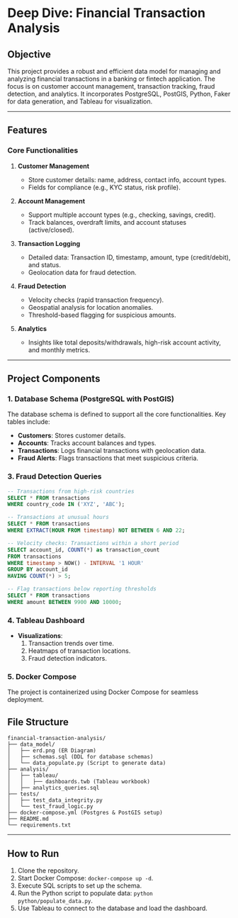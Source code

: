 # Deep Dive: Financial Transaction Analysis

## Objective
This project provides a robust and efficient data model for managing and analyzing financial transactions in a banking or fintech application. The focus is on customer account management, transaction tracking, fraud detection, and analytics. It incorporates PostgreSQL, PostGIS, Python, Faker for data generation, and Tableau for visualization.

---

## Features
### Core Functionalities
1. **Customer Management**
   - Store customer details: name, address, contact info, account types.
   - Fields for compliance (e.g., KYC status, risk profile).

2. **Account Management**
   - Support multiple account types (e.g., checking, savings, credit).
   - Track balances, overdraft limits, and account statuses (active/closed).

3. **Transaction Logging**
   - Detailed data: Transaction ID, timestamp, amount, type (credit/debit), and status.
   - Geolocation data for fraud detection.

4. **Fraud Detection**
   - Velocity checks (rapid transaction frequency).
   - Geospatial analysis for location anomalies.
   - Threshold-based flagging for suspicious amounts.

5. **Analytics**
   - Insights like total deposits/withdrawals, high-risk account activity, and monthly metrics.

---

## Project Components

### 1. **Database Schema (PostgreSQL with PostGIS)**
The database schema is defined to support all the core functionalities. Key tables include:

- **Customers**: Stores customer details.
- **Accounts**: Tracks account balances and types.
- **Transactions**: Logs financial transactions with geolocation data.
- **Fraud Alerts**: Flags transactions that meet suspicious criteria.



### 3. **Fraud Detection Queries**

```sql
-- Transactions from high-risk countries
SELECT * FROM transactions
WHERE country_code IN ('XYZ', 'ABC');

-- Transactions at unusual hours
SELECT * FROM transactions
WHERE EXTRACT(HOUR FROM timestamp) NOT BETWEEN 6 AND 22;

-- Velocity checks: Transactions within a short period
SELECT account_id, COUNT(*) as transaction_count
FROM transactions
WHERE timestamp > NOW() - INTERVAL '1 HOUR'
GROUP BY account_id
HAVING COUNT(*) > 5;

-- Flag transactions below reporting thresholds
SELECT * FROM transactions
WHERE amount BETWEEN 9900 AND 10000;
```

### 4. **Tableau Dashboard**
- **Visualizations**:
  1. Transaction trends over time.
  2. Heatmaps of transaction locations.
  3. Fraud detection indicators.

### 5. **Docker Compose**
The project is containerized using Docker Compose for seamless deployment.



## File Structure
```
financial-transaction-analysis/  
├── data_model/  
│   ├── erd.png (ER Diagram)  
│   ├── schemas.sql (DDL for database schemas)  
│   └── data_populate.py (Script to generate data)  
├── analysis/  
│   ├── tableau/  
│   │   ├── dashboards.twb (Tableau workbook)  
│   ├── analytics_queries.sql  
├── tests/  
│   ├── test_data_integrity.py  
│   └── test_fraud_logic.py  
├── docker-compose.yml (Postgres & PostGIS setup)  
├── README.md  
└── requirements.txt  

```




---

## How to Run
1. Clone the repository.
2. Start Docker Compose: `docker-compose up -d`.
3. Execute SQL scripts to set up the schema.
4. Run the Python script to populate data: `python python/populate_data.py`.
5. Use Tableau to connect to the database and load the dashboard.





